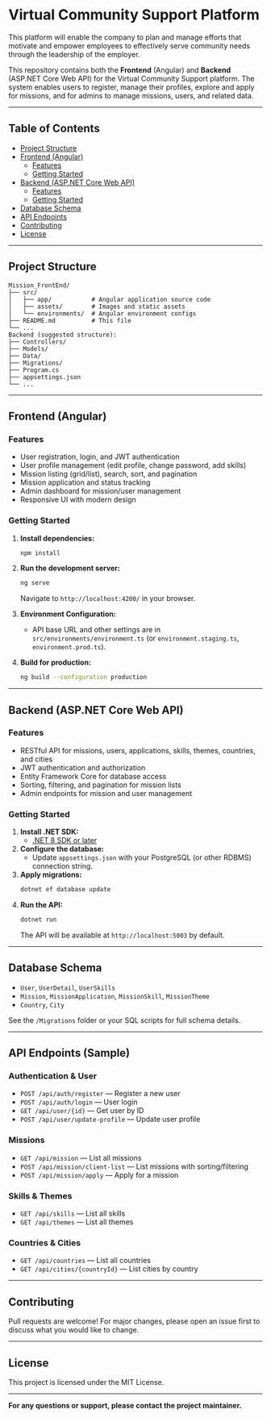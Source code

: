 # Virtual Community Support Platform

This platform will enable the company to plan and manage efforts that motivate and empower employees to effectively serve community needs through the leadership of the employer.

This repository contains both the **Frontend** (Angular) and **Backend** (ASP.NET Core Web API) for the Virtual Community Support platform. The system enables users to register, manage their profiles, explore and apply for missions, and for admins to manage missions, users, and related data.

---

## Table of Contents
- [Project Structure](#project-structure)
- [Frontend (Angular)](#frontend-angular)
  - [Features](#frontend-features)
  - [Getting Started](#frontend-getting-started)
- [Backend (ASP.NET Core Web API)](#backend-aspnet-core-web-api)
  - [Features](#backend-features)
  - [Getting Started](#backend-getting-started)
- [Database Schema](#database-schema)
- [API Endpoints](#api-endpoints)
- [Contributing](#contributing)
- [License](#license)

---

## Project Structure

```
Mission_FrontEnd/
├── src/
│   ├── app/           # Angular application source code
│   ├── assets/        # Images and static assets
│   └── environments/  # Angular environment configs
├── README.md          # This file
└── ...
Backend (suggested structure):
├── Controllers/
├── Models/
├── Data/
├── Migrations/
├── Program.cs
├── appsettings.json
└── ...
```

---

## Frontend (Angular)

### Features
- User registration, login, and JWT authentication
- User profile management (edit profile, change password, add skills)
- Mission listing (grid/list), search, sort, and pagination
- Mission application and status tracking
- Admin dashboard for mission/user management
- Responsive UI with modern design

### Getting Started
1. **Install dependencies:**
   ```sh
   npm install
   ```
2. **Run the development server:**
   ```sh
   ng serve
   ```
   Navigate to `http://localhost:4200/` in your browser.

3. **Environment Configuration:**
   - API base URL and other settings are in `src/environments/environment.ts` (or `environment.staging.ts`, `environment.prod.ts`).

4. **Build for production:**
   ```sh
   ng build --configuration production
   ```

---

## Backend (ASP.NET Core Web API)

### Features
- RESTful API for missions, users, applications, skills, themes, countries, and cities
- JWT authentication and authorization
- Entity Framework Core for database access
- Sorting, filtering, and pagination for mission lists
- Admin endpoints for mission and user management

### Getting Started
1. **Install .NET SDK:**
   - [.NET 8 SDK or later](https://dotnet.microsoft.com/download)
2. **Configure the database:**
   - Update `appsettings.json` with your PostgreSQL (or other RDBMS) connection string.
3. **Apply migrations:**
   ```sh
   dotnet ef database update
   ```
4. **Run the API:**
   ```sh
   dotnet run
   ```
   The API will be available at `http://localhost:5003` by default.

---

## Database Schema
- `User`, `UserDetail`, `UserSkills`
- `Mission`, `MissionApplication`, `MissionSkill`, `MissionTheme`
- `Country`, `City`

See the `/Migrations` folder or your SQL scripts for full schema details.

---

## API Endpoints (Sample)

### Authentication & User
- `POST /api/auth/register` — Register a new user
- `POST /api/auth/login` — User login
- `GET /api/user/{id}` — Get user by ID
- `POST /api/user/update-profile` — Update user profile

### Missions
- `GET /api/mission` — List all missions
- `POST /api/mission/client-list` — List missions with sorting/filtering
- `POST /api/mission/apply` — Apply for a mission

### Skills & Themes
- `GET /api/skills` — List all skills
- `GET /api/themes` — List all themes

### Countries & Cities
- `GET /api/countries` — List all countries
- `GET /api/cities/{countryId}` — List cities by country

---

## Contributing
Pull requests are welcome! For major changes, please open an issue first to discuss what you would like to change.

---

## License
This project is licensed under the MIT License.

---

**For any questions or support, please contact the project maintainer.**
